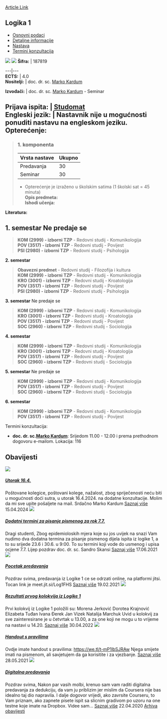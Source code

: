 [Article Link](https://www.fhs.hr/predmet/log1_a)

## Logika 1
  * [Osnovni podaci](https://www.fhs.hr/predmet/log1_a#v1id-523777_713229_1_0 "Osnovni podaci")
  * [Detaljne informacije](https://www.fhs.hr/predmet/log1_a#v1id-523777_713229_1_1 "Detaljne informacije")
  * [Nastava](https://www.fhs.hr/predmet/log1_a#v1id-523777_713229_1_2 "Nastava")
  * [Termini konzultacija](https://www.fhs.hr/predmet/log1_a#v1id-523777_713229_1_3 "Termini konzultacija")


[![](https://www.fhs.hr/img/flags/gif/hr.gif)](https://www.fhs.hr/predmet/log1_a) [![](https://www.fhs.hr/img/flags/gif/gb.gif)](https://www.fhs.hr/en/course/log1_a)
**Šifra:** |  187819  
  
---|---  
**ECTS:** |  4.0   
**Nositelji:** |  doc. dr. sc. [Marko Kardum](https://www.fhs.hr/djelatnik/marko.kardum)   
  
**Izvođači:** |  doc. dr. sc. [Marko Kardum](https://www.fhs.hr/djelatnik/marko.kardum) - Seminar  
  
**Prijava ispita:** |  [Studomat](http://www.isvu.hr/studomat)  
**Engleski jezik:** |  Nastavnik nije u mogućnosti ponuditi nastavu na engleskom jeziku.   
**Opterećenje:**  
---  
> ### 1. komponenta
> | Vrsta nastave | Ukupno  
> ---|---  
> Predavanja | 30  
> Seminar | 30  
> * Opterećenje je izraženo u školskim satima (1 školski sat = 45 minuta)   
**Opis predmeta:**  
> **Ishodi učenja:**  

  
**Literatura:**  

  
**1. semestar** Ne predaje se  
---  
> **KOM (2999) - izborni TZP** - Redovni studij - Komunikologija  
>  **POV (3517) - izborni TZP** - Redovni studij - Povijest  
>  **PSI (2980) - izborni TZP** - Redovni studij - Psihologija  
>   
  
**2. semestar**  
> **Obavezni predmet** - Redovni studij - Filozofija i kultura  
>  **KOM (2999) - izborni TZP** - Redovni studij - Komunikologija  
>  **KRO (3001) - izborni TZP** - Redovni studij - Kroatologija  
>  **POV (3517) - izborni TZP** - Redovni studij - Povijest  
>  **PSI (2980) - izborni TZP** - Redovni studij - Psihologija  
>   
  
**3. semestar** Ne predaje se  
> **KOM (2999) - izborni TZP** - Redovni studij - Komunikologija  
>  **KRO (3001) - izborni TZP** - Redovni studij - Kroatologija  
>  **POV (3517) - izborni TZP** - Redovni studij - Povijest  
>  **SOC (2960) - izborni TZP** - Redovni studij - Sociologija  
>   
  
**4. semestar**  
> **KOM (2999) - izborni TZP** - Redovni studij - Komunikologija  
>  **KRO (3001) - izborni TZP** - Redovni studij - Kroatologija  
>  **POV (3517) - izborni TZP** - Redovni studij - Povijest  
>  **SOC (2960) - izborni TZP** - Redovni studij - Sociologija  
>   
  
**5. semestar** Ne predaje se  
> **KOM (2999) - izborni TZP** - Redovni studij - Komunikologija  
>  **POV (3517) - izborni TZP** - Redovni studij - Povijest  
>  **SOC (2960) - izborni TZP** - Redovni studij - Sociologija  
>   
  
**6. semestar**  
> **KOM (2999) - izborni TZP** - Redovni studij - Komunikologija  
>  **POV (3517) - izborni TZP** - Redovni studij - Povijest  
>   
Termini konzultacija: 
  * **doc. dr. sc.[Marko Kardum](https://www.fhs.hr/djelatnik/marko.kardum)**: 
Srijedom 11.00 - 12.00 i prema prethodnom dogovoru e-mailom.
Lokacija: 116 


## Obavijesti
[ ![](https://www.fhs.hr/_pub/themes_static/hrstud2024/default/img/default_news.jpg) ](https://www.fhs.hr/predmet/log1_a?@=21mro#news_114171)
#####  [Utorak 16.4.](https://www.fhs.hr/predmet/log1_a?@=21mro#news_114171)
Poštovane kolegice, poštovani kolege, nažalost, zbog spriječenosti neću biti u mogućnosti doći sutra, u utorak 16.4.2024. na dodatne konzultacije. Molim da mi sve upite pošaljete na mail. Srdačno Marko Kardum 
[Saznaj više](https://www.fhs.hr/predmet/log1_a?@=21mro#news_114171)
15.04.2024
[ ![](https://www.fhs.hr/_pub/themes_static/hrstud2024/default/img/default_news.jpg) ](https://www.fhs.hr/predmet/log1_a?@=21foz#news_114171)
#####  [Dodatni termini za pisanje pismenog za rok 7.7.](https://www.fhs.hr/predmet/log1_a?@=21foz#news_114171)
Dragi studenti, Zbog epidemioloskih mjera koje su jos uvijek na snazi Vam nudimo dva dodatna termina za pisanje pismenog dijela ispita iz logike 1, a to su srijede 23.6 i 30.6. u 9:00. To su termini koji vode do usmenog i upisa ocjene 7.7. Lijep pozdrav doc. dr. sc. Sandro Skansi 
[Saznaj više](https://www.fhs.hr/predmet/log1_a?@=21foz#news_114171)
17.06.2021
[ ![](https://www.fhs.hr/_pub/themes_static/hrstud2024/default/img/default_news.jpg) ](https://www.fhs.hr/predmet/log1_a?@=21eft#news_114171)
#####  [Pocetak predavanja](https://www.fhs.hr/predmet/log1_a?@=21eft#news_114171)
Pozdrav svima, predavanja iz Logike 1 ce se odrzati online, na platformi jitsi. Tocan link je meet.jit.si/Log1FHS 
[Saznaj više](https://www.fhs.hr/predmet/log1_a?@=21eft#news_114171)
19.02.2021
[ ![](https://www.fhs.hr/_pub/themes_static/hrstud2024/default/img/default_news.jpg) ](https://www.fhs.hr/predmet/log1_a?@=21i81#news_114171)
#####  [Rezultati prvog kolokvija iz Logike 1](https://www.fhs.hr/predmet/log1_a?@=21i81#news_114171)
Prvi kolokvij iz Logike 1 položili su: Morena Jerković Dorotea Krajnović Elizabeta Tuđan Ivana Đerek Jan Vizek Natalija Marchuk Uvid u kolokvij za sve zainteresirane je u četvrtak u 13.00, a za one koji ne mogu u to vrijeme na nastavi u 14.20. 
[Saznaj više](https://www.fhs.hr/predmet/log1_a?@=21i81#news_114171)
30.04.2022
[ ![](https://www.fhs.hr/_pub/themes_static/hrstud2024/default/img/default_news.jpg) ](https://www.fhs.hr/predmet/log1_a?@=21fhn#news_114171)
#####  [Handout s pravilima](https://www.fhs.hr/predmet/log1_a?@=21fhn#news_114171)
Ovdje imate handout s pravilima: https://we.tl/t-mP1lbSJRAw Njega smijete imati na pismenom, ali savjetujem da ga korisitite i za vjezbanje. 
[Saznaj više](https://www.fhs.hr/predmet/log1_a?@=21fhn#news_114171)
28.05.2021
[ ![](https://www.fhs.hr/_pub/themes_static/hrstud2024/default/img/default_news.jpg) ](https://www.fhs.hr/predmet/log1_a?@=21bbe#news_114171)
#####  [Digitalna predavanja](https://www.fhs.hr/predmet/log1_a?@=21bbe#news_114171)
Pozdrav svima, Nakon par vasih molbi, krenuo sam vam raditi digitalna predavanja za dedukciju, da vam ju priblizim jer mislim da Coursera nije bas idealno taj dio napravila. I dalje dogovor vrijedi, ako zavrsite Courseru, to Vam priznam, ako zapnete pisete ispit sa slicnim gradivom po uzoru na one testne koje imate na Dropbox. Videe sam... 
[Saznaj više](https://www.fhs.hr/predmet/log1_a?@=21bbe#news_114171)
22.04.2020
[Arhiva obavijesti](https://www.fhs.hr/predmet/log1_a?@=215ml#news_114171 "Arhiva obavijesti")
